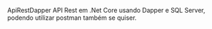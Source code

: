 ApiRestDapper
API Rest em .Net Core usando Dapper e SQL Server, podendo utilizar postman também se quiser.

